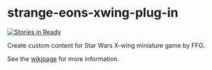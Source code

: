 # strange-eons-xwing-plug-in
[![Stories in Ready](https://badge.waffle.io/Hinny/strange-eons-xwing-plug-in.svg?label=ready&title=Ready)](http://waffle.io/Hinny/strange-eons-xwing-plug-in)

Create custom content for Star Wars X-wing miniature game by FFG.

See the [wikipage](https://github.com/Hinny/strange-eons-xwing-plug-in/wiki) for more information.
